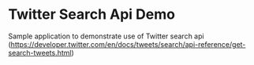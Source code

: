 # Twitter Search Api Demo
Sample application to demonstrate use of Twitter search api (https://developer.twitter.com/en/docs/tweets/search/api-reference/get-search-tweets.html)
